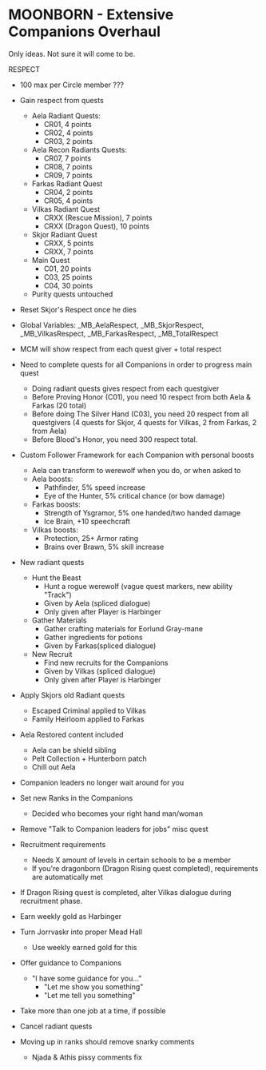 # MOONBORN - Extensive Companions Overhaul

Only ideas. Not sure it will come to be.

RESPECT
- 100 max per Circle member ???
- Gain respect from quests
  - Aela Radiant Quests:
    - CR01, 4 points
    - CR02, 4 points
    - CR03, 2 points
  - Aela Recon Radiants Quests:
    - CR07, 7 points
    - CR08, 7 points
    - CR09, 7 points
  - Farkas Radiant Quest
    - CR04, 2 points
    - CR05, 4 points
  - Vilkas Radiant Quest
    - CRXX (Rescue Mission), 7 points
    - CRXX (Dragon Quest), 10 points
  - Skjor Radiant Quest
    - CRXX, 5 points
    - CRXX, 7 points
  - Main Quest
    - C01, 20 points
    - C03, 25 points
    - C04, 30 points
  - Purity quests untouched
- Reset Skjor's Respect once he dies
- Global Variables: _MB_AelaRespect, _MB_SkjorRespect, _MB_VilkasRespect, _MB_FarkasRespect, _MB_TotalRespect
- MCM will show respect from each quest giver + total respect

- Need to complete quests for all Companions in order to progress main quest
  - Doing radiant quests gives respect from each questgiver
  - Before Proving Honor (C01), you need 10 respect from both Aela & Farkas (20 total)
  - Before doing The Silver Hand (C03), you need 20 respect from all questgivers (4 quests for Skjor, 4 quests for Vilkas, 2 from Farkas, 2 from Aela)
  - Before Blood's Honor, you need 300 respect total.
- Custom Follower Framework for each Companion with personal boosts
  - Aela can transform to werewolf when you do, or when asked to
  - Aela boosts:
    - Pathfinder, 5% speed increase
    - Eye of the Hunter, 5% critical chance (or bow damage)
  - Farkas boosts:
    - Strength of Ysgramor, 5% one handed/two handed damage
    - Ice Brain, +10 speechcraft
  - Vilkas boosts:
    - Protection, 25+ Armor rating
    - Brains over Brawn, 5% skill increase
- New radiant quests
  - Hunt the Beast
    - Hunt a rogue werewolf (vague quest markers, new ability "Track")
    - Given by Aela (spliced dialogue)
    - Only given after Player is Harbinger
  - Gather Materials
    - Gather crafting materials for Eorlund Gray-mane
    - Gather ingredients for potions
    - Given by Farkas(spliced dialogue)
  - New Recruit
    - Find new recruits for the Companions
    - Given by Vilkas (spliced dialogue)
    - Only given after Player is Harbinger
- Apply Skjors old Radiant quests
  - Escaped Criminal applied to Vilkas
  - Family Heirloom applied to Farkas
- Aela Restored content included
  - Aela can be shield sibling
  - Pelt Collection + Hunterborn patch
  - Chill out Aela
- Companion leaders no longer wait around for you
- Set new Ranks in the Companions
  - Decided who becomes your right hand man/woman
- Remove "Talk to Companion leaders for jobs" misc quest
- Recruitment requirements
  - Needs X amount of levels in certain schools to be a member
  - If you're dragonborn (Dragon Rising quest completed), requirements are automatically met
- If Dragon Rising quest is completed, alter Vilkas dialogue during recruitment phase.
- Earn weekly gold as Harbinger
- Turn Jorrvaskr into proper Mead Hall
  - Use weekly earned gold for this
- Offer guidance to Companions
  - "I have some guidance for you..."
    - "Let me show you something"
    - "Let me tell you something"
- Take more than one job at a time, if possible
- Cancel radiant quests
- Moving up in ranks should remove snarky comments
  - Njada & Athis pissy comments fix